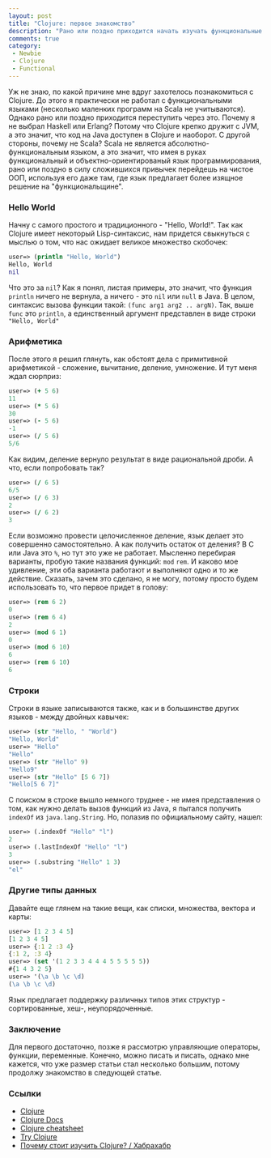 ```yaml
---
layout: post
title: "Clojure: первое знакомство"
description: "Рано или поздно приходится начать изучать функциональные языки, потому ..."
comments: true
category: 
 - Newbie
 - Clojure
 - Functional
---
```


Уж не знаю, по какой причине мне вдруг захотелось познакомиться с Clojure. До этого я практически не работал с функциональными языками (несколько маленких программ на Scala не учитываются). Однако рано или поздно приходится переступить через это. Почему я не выбрал Haskell или Erlang? Потому что Clojure крепко дружит с JVM, а это значит, что код на Java доступен в Clojure и наоборот. С другой стороны, почему не Scala? Scala не является абсолютно-функциональным языком, а это значит, что имея в руках функциональный и объектно-ориентированый язык программирования, рано или поздно в силу сложившихся привычек перейдешь на чистое ООП, используя его даже там, где язык предлагает более изящное решение на "функциональщине".

<!-- more -->
### Hello World

Начну с самого простого и традиционного - "Hello, World!". Так как Clojure имеет некоторый Lisp-синтаксис, нам придется свыкнуться с мыслью о том, что нас ожидает великое множество скобочек:

``` clojure Sample code
user=> (println "Hello, World")
Hello, World
nil
```

Что это за `nil`? Как я понял, листая примеры, это значит, что функция `println` ничего не вернула, а ничего - это `nil` или `null` в Java.
В целом, синтаксис вызова функции такой: `(func arg1 arg2 .. argN)`. Так, выше `func` это `println`, а единственный аргумент представлен в виде строки `"Hello, World"` 

### Арифметика

После этого я решил глянуть, как обстоят дела с примитивной арифметикой - сложение, вычитание, деление, умножение. И тут меня ждал сюрприз:

``` clojure Sample code
user=> (+ 5 6)
11
user=> (* 5 6)
30
user=> (- 5 6)
-1
user=> (/ 5 6)
5/6
```

Как видим, деление вернуло результат в виде рациональной дроби. А что, если попробовать так?

``` clojure Sample code
user=> (/ 6 5)
6/5
user=> (/ 6 3)
2
user=> (/ 6 2)
3
```

Если возможно провести целочисленное деление, язык делает это совершенно самостоятельно. 
А как получить остаток от деления? В С или Java это `%`, но тут это уже не работает. Мысленно перебирая варианты, пробую такие названия функций: `mod` `rem`. И каково мое удивление, эти оба варианта работают и выполняют одно и то же действие. Сказать, зачем это сделано, я не могу, потому просто будем использовать то, что первое придет в голову:

``` clojure Sample code
user=> (rem 6 2)
0
user=> (rem 6 4)
2
user=> (mod 6 1)
0
user=> (mod 6 10)
6
user=> (rem 6 10)
6
```

### Строки

Строки в языке записываются также, как и в большинстве других языков - между двойных кавычек:

``` clojure Sample code
user=> (str "Hello, " "World")
"Hello, World"
user=> "Hello"
"Hello"
user=> (str "Hello" 9)
"Hello9"
user=> (str "Hello" [5 6 7])
"Hello[5 6 7]"
```

С поиском в строке вышло немного труднее - не имея представления о том, как нужно делать вызов функций из Java, я пытался получить `indexOf` из `java.lang.String`. Но, полазив по официальному сайту, нашел:

``` clojure Sample code
user=> (.indexOf "Hello" "l")
2
user=> (.lastIndexOf "Hello" "l")
3
user=> (.substring "Hello" 1 3)
"el"
```

### Другие типы данных

Давайте еще глянем на такие вещи, как списки, множества, вектора и карты:

``` clojure Sample code
user=> [1 2 3 4 5]
[1 2 3 4 5]
user=> {:1 2 :3 4}
{:1 2, :3 4}
user=> (set '(1 2 3 3 4 4 4 5 5 5 5 5))
#{1 4 3 2 5}
user=> '(\a \b \c \d)
(\a \b \c \d)
```

Язык предлагает поддержку различных типов этих структур - сортированные, хеш-, неупорядоченные. 

### Заключение

Для первого достаточно, позже я рассмотрю управляющие операторы, функции, переменные. Конечно, можно писать и писать, однако мне кажется, что уже размер статьи стал несколько большим, потому продолжу знакомство в следующей статье.

### Ссылки

- [Clojure](http://clojure.org/)
- [Clojure Docs](https://clojuredocs.herokuapp.com/)
- [Clojure cheatsheet](http://clojure.org/cheatsheet)
- [Try Clojure](http://tryclj.com)
- [Почему стоит изучить Clojure? / Хабрахабр](http://habrahabr.ru/post/173071/)
